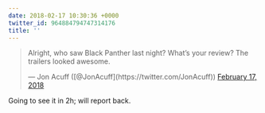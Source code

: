 ```yaml
---
date: 2018-02-17 10:30:36 +0000
twitter_id: 964884794747314176
title: ''
---
```


<blockquote class="twitter-tweet"><p lang="en" dir="ltr">Alright, who saw Black Panther last night? What’s your review? The trailers looked awesome.</p>&mdash; Jon Acuff ([@JonAcuff](https://twitter.com/JonAcuff)) <a href="https://twitter.com/JonAcuff/status/964873408235352064?ref_src=twsrc%5Etfw">February 17, 2018</a></blockquote>
<script async src="https://platform.twitter.com/widgets.js" charset="utf-8"></script>

Going to see it in 2h; will report back.
